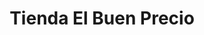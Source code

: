 ---
title: "Tienda El Buen Precio"
url: /zona-19-ciudad-de-guatemala/tienda-el-buen-precio/
shop: Allgemein
---